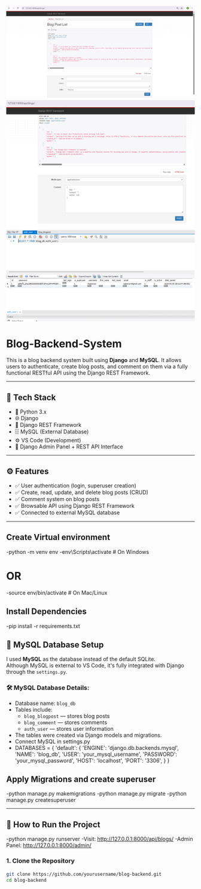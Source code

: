 ![image alt](https://github.com/R451-Nag/Blog-Backend-System/blob/ad2e1a9c56a3ad6824f78b07ceea786b7597aebe/Screenshot%202025-05-09%20194745.png)
![image alt](https://github.com/R451-Nag/Blog-Backend-System/blob/6282bc482e323a0da866d74a129ea68411d3a479/Screenshot%202025-05-09%20194812.png)
![image alt](https://github.com/R451-Nag/Blog-Backend-System/blob/ccc018a02e3ade323090188b17825fcf59d278e4/Screenshot%202025-05-09%20195041.png)

# Blog-Backend-System
This is a blog backend system built using **Django** and **MySQL**. It allows users to authenticate, create blog posts, and comment on them via a fully functional RESTful API using the Django REST Framework.

---

## 🔧 Tech Stack

- 🐍 Python 3.x
- 🌐 Django
- 🔐 Django REST Framework
- 🗄️ MySQL (External Database)
- ⚙️ VS Code (Development)
- 🧪 Django Admin Panel + REST API Interface

---

## ⚙️ Features

- ✅ User authentication (login, superuser creation)
- ✅ Create, read, update, and delete blog posts (CRUD)
- ✅ Comment system on blog posts
- ✅ Browsable API using Django REST Framework
- ✅ Connected to external MySQL database

---

## Create Virtual environment
-python -m venv env
-env\Scripts\activate        # On Windows
# OR
-source env/bin/activate     # On Mac/Linux

## Install Dependencies
-pip install -r requirements.txt 

## 💾 MySQL Database Setup

I used **MySQL** as the database instead of the default SQLite.  
Although MySQL is external to VS Code, it's fully integrated with Django through the `settings.py`.

### 🛠️ MySQL Database Details:

- Database name: `blog_db`
- Tables include:
  - `blog_blogpost` — stores blog posts
  - `blog_comment` — stores comments
  - `auth_user` — stores user information
- The tables were created via Django models and migrations.
- Connect MySQL in settings.py
- DATABASES = {
    'default': {
        'ENGINE': 'django.db.backends.mysql',
        'NAME': 'blog_db',
        'USER': 'your_mysql_username',
        'PASSWORD': 'your_mysql_password',
        'HOST': 'localhost',
        'PORT': '3306',
    }
}

## Apply Migrations and create superuser
-python manage.py makemigrations
-python manage.py migrate
-python manage.py createsuperuser

---

## 🚀 How to Run the Project
-python manage.py runserver
-Visit: http://127.0.0.1:8000/api/blogs/
-Admin Panel: http://127.0.0.1:8000/admin/

### 1. Clone the Repository

```bash
git clone https://github.com/yourusername/blog-backend.git
cd blog-backend

